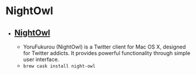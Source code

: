 # NightOwl
- [NightOwl](https://sites.google.com/site/yorufukurou/home-en)
  - 
  - YoruFukurou (NightOwl) is a Twitter client for Mac OS X, designed for Twitter addicts. It provides powerful functionality through simple user interface.
  - `brew cask install night-owl`
